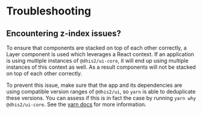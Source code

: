 # Troubleshooting

## Encountering z-index issues?

To ensure that components are stacked on top of each other correctly, a Layer component is used which leverages a React context. If an application is using multiple instances of `@dhis2/ui-core`, it will end up using multiple instances of this context as well. As a result components will not be stacked on top of each other correctly.

To prevent this issue, make sure that the app and its dependencies are using compatible version ranges of `@dhis2/ui`, so `yarn` is able to deduplicate these versions. You can assess if this is in fact the case by running `yarn why @dhis2/ui-core`. See the [yarn docs](https://classic.yarnpkg.com/en/docs/cli/why/) for more information.
